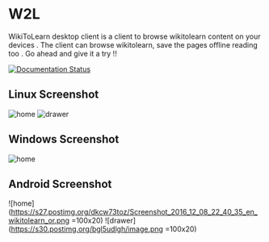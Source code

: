 # W2L
WikiToLearn desktop client is a client to browse wikitolearn content on your devices . The client can browse wikitolearn, save the pages offline reading too . Go ahead and give it a try !!

[![Documentation Status](https://readthedocs.org/projects/wtld/badge/?version=latest)](http://wtld.readthedocs.io/en/latest/?badge=latest)

## Linux Screenshot


![home](https://s27.postimg.org/kw5iryo5f/image.png)
![drawer](https://s28.postimg.org/nyqtp7231/image.png)

## Windows Screenshot

![home](https://s28.postimg.org/c0pr5xdu5/image.png)


## Android Screenshot

![home](https://s27.postimg.org/dkcw73toz/Screenshot_2016_12_08_22_40_35_en_wikitolearn_or.png =100x20)
![drawer](https://s30.postimg.org/bgl5udlgh/image.png =100x20)
